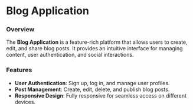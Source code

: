 # Blog Application

### Overview
The **Blog Application** is a feature-rich platform that allows users to create, edit, 
and share blog posts. It provides an intuitive interface for managing content, user 
authentication, and social interactions.

### Features
- **User Authentication**: Sign up, log in, and manage user profiles.
- **Post Management**: Create, edit, delete, and publish blog posts.
- **Responsive Design**: Fully responsive for seamless access on different devices.
